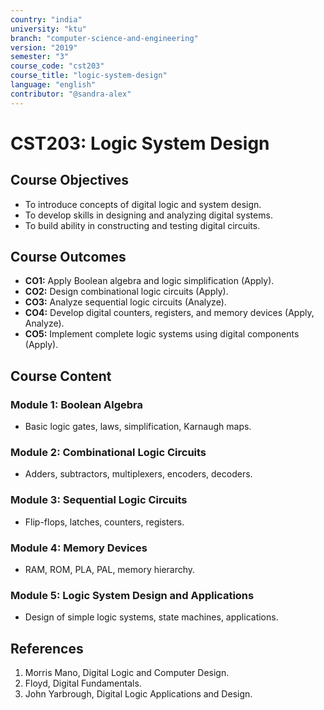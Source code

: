 ```yaml
---
country: "india"
university: "ktu"
branch: "computer-science-and-engineering"
version: "2019"
semester: "3"
course_code: "cst203"
course_title: "logic-system-design"
language: "english"
contributor: "@sandra-alex"
---
```


# CST203: Logic System Design

## Course Objectives
* To introduce concepts of digital logic and system design.
* To develop skills in designing and analyzing digital systems.
* To build ability in constructing and testing digital circuits.

## Course Outcomes
* **CO1:** Apply Boolean algebra and logic simplification (Apply).
* **CO2:** Design combinational logic circuits (Apply).
* **CO3:** Analyze sequential logic circuits (Analyze).
* **CO4:** Develop digital counters, registers, and memory devices (Apply, Analyze).
* **CO5:** Implement complete logic systems using digital components (Apply).

## Course Content

### Module 1: Boolean Algebra
* Basic logic gates, laws, simplification, Karnaugh maps.

### Module 2: Combinational Logic Circuits
* Adders, subtractors, multiplexers, encoders, decoders.

### Module 3: Sequential Logic Circuits
* Flip-flops, latches, counters, registers.

### Module 4: Memory Devices
* RAM, ROM, PLA, PAL, memory hierarchy.

### Module 5: Logic System Design and Applications
* Design of simple logic systems, state machines, applications.

## References
1. Morris Mano, Digital Logic and Computer Design.
2. Floyd, Digital Fundamentals.
3. John Yarbrough, Digital Logic Applications and Design.
